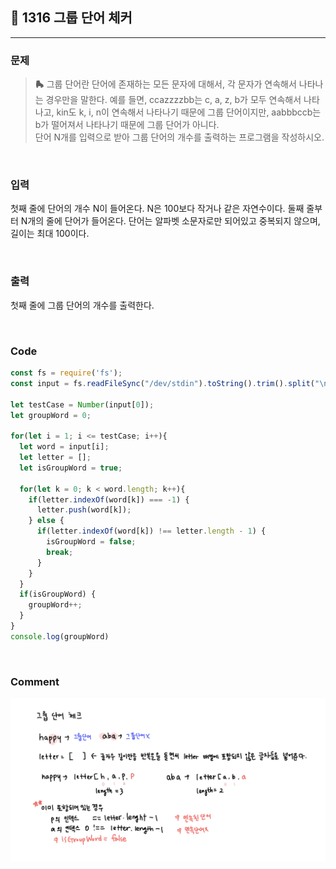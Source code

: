 ## 📮 1316 그룹 단어 체커
---

### 문제
> **🛼** 그룹 단어란 단어에 존재하는 모든 문자에 대해서, 각 문자가 연속해서 나타나는 경우만을 말한다. 예를 들면, ccazzzzbb는 c, a, z, b가 모두 연속해서 나타나고, kin도 k, i, n이 연속해서 나타나기 때문에 그룹 단어이지만, aabbbccb는 b가 떨어져서 나타나기 때문에 그룹 단어가 아니다.   
단어 N개를 입력으로 받아 그룹 단어의 개수를 출력하는 프로그램을 작성하시오.

<br />

### 입력
첫째 줄에 단어의 개수 N이 들어온다. N은 100보다 작거나 같은 자연수이다. 둘째 줄부터 N개의 줄에 단어가 들어온다. 단어는 알파벳 소문자로만 되어있고 중복되지 않으며, 길이는 최대 100이다.

<br />

### 출력
첫째 줄에 그룹 단어의 개수를 출력한다.

<br />

### Code
```javascript
const fs = require('fs');
const input = fs.readFileSync("/dev/stdin").toString().trim().split("\n");

let testCase = Number(input[0]);
let groupWord = 0;

for(let i = 1; i <= testCase; i++){
  let word = input[i];
  let letter = [];
  let isGroupWord = true;

  for(let k = 0; k < word.length; k++){
    if(letter.indexOf(word[k]) === -1) {
      letter.push(word[k]);
    } else {
      if(letter.indexOf(word[k]) !== letter.length - 1) {
        isGroupWord = false;
        break;
      }
    }
  }
  if(isGroupWord) {
    groupWord++;
  }
}
console.log(groupWord)
```

<br />

### Comment
![1316](../images/1316.jpg)
